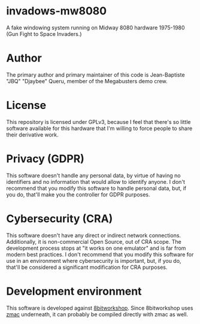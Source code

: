 # invadows-mw8080
A fake windowing system running on Midway 8080 hardware 1975-1980
(Gun Fight to Space Invaders.)

# Author
The primary author and primary maintainer of this code is Jean-Baptiste
"JBQ" "Djaybee" Queru, member of the Megabusters demo crew.

# License
This repository is licensed under GPLv3, because I feel that there's
so little software available for this hardware that I'm willing to force
people to share their derivative work.

# Privacy (GDPR)
This software doesn't handle any personal data, by virtue of having
no identifiers and no information that would allow to identify anyone.
I don't recommend that you modify this software to handle personal data,
but, if you do, that'll make you the controller for GDPR purposes.

# Cybersecurity (CRA)
This software doesn't have any direct or indirect network connections.
Additionally, it is non-commercial Open Source, out of CRA scope.
The development process stops at "it works on one emulator" and is
far from modern best practices. I don't recommend that you modify this
software for use in an environment where cybersecurity is important,
but, if you do, that'll be considered a significant modification
for CRA purposes.

# Development environment
This software is developed against [8bitworkshop](https://8bitworkshop.com/).
Since 8bitworkshop uses [zmac](http://48k.ca/zmac.html) underneath, it
can probably be compiled directly with zmac as well.
